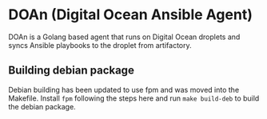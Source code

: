 # DOAn (Digital Ocean Ansible Agent)

DOAn is a Golang based agent that runs on Digital Ocean droplets and syncs Ansible playbooks to the droplet from artifactory.

## Building debian package

Debian building has been updated to use fpm and was moved into the Makefile.
Install `fpm` following the steps here and run `make build-deb` to build the debian package. 
